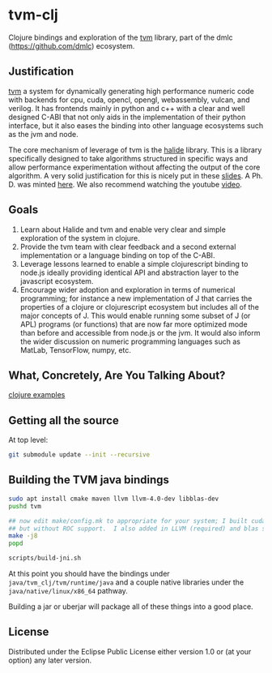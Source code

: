 # tvm-clj

Clojure bindings and exploration of the [tvm](https://github.com/dmlc/tvm) library, part of the dmlc (https://github.com/dmlc) ecosystem.


## Justification

[tvm](https://github.com/dmlc/tvm) a system for dynamically generating high performance numeric code with backends for cpu, cuda, opencl, opengl, webassembly, vulcan, and verilog.  It has frontends mainly in python and c++ with a clear and well designed C-ABI that not only aids in the implementation of their python interface, but it also eases the binding into other language ecosystems such as the jvm and node.

The core mechanism of leverage of tvm is the [halide](halide-lang.org) library.  This is a library specifically designed to take algorithms structured in specific ways and allow performance experimentation without affecting the output of the core algorithm.  A very solid justification for this is nicely put in these [slides](http://stellar.mit.edu/S/course/6/sp15/6.815/courseMaterial/topics/topic2/lectureNotes/14_Halide_print/14_Halide_print.pdf).  A Ph. D. was minted [here](http://people.csail.mit.edu/jrk/jrkthesis.pdf).  We also recommend watching the youtube [video](https://youtu.be/3uiEyEKji0M).


## Goals 

1.  Learn about Halide and tvm and enable very clear and simple exploration of the system in clojure.
1.  Provide the tvm team with clear feedback and a second external implementation or a language binding on top of the C-ABI.
1.  Leverage lessons learned to enable a simple clojurescript binding to node.js ideally providing identical API and abstraction layer to the javascript ecosystem.
1.  Encourage wider adoption and exploration in terms of numerical programming; for instance a new implementation of J that carries the properties of a clojure or clojurescript ecosystem but includes all of the major concepts of J.  This would enable running some subset of J (or APL) programs (or functions) that are now far more optimized mode than before and accessible from node.js or the jvm.  It would also inform the wider discussion on numeric programming languages such as MatLab, TensorFlow, numpy, etc.


## What, Concretely, Are You Talking About?


[clojure examples](test/tvm_clj/api_test.clj)


## Getting all the source

At top level:
```bash
git submodule update --init --recursive
```

## Building the TVM java bindings

```bash
sudo apt install cmake maven llvm llvm-4.0-dev libblas-dev
pushd tvm

## now edit make/config.mk to appropriate for your system; I built cuda and opencl with cublas support
## but without ROC support.  I also added in LLVM (required) and blas support.
make -j8
popd

scripts/build-jni.sh
```


At this point you should have the bindings under `java/tvm_clj/tvm/runtime/java` and a couple native libraries
under the `java/native/linux/x86_64` pathway.

Building a jar or uberjar will package all of these things into a good place.


## License


Distributed under the Eclipse Public License either version 1.0 or (at
your option) any later version.
